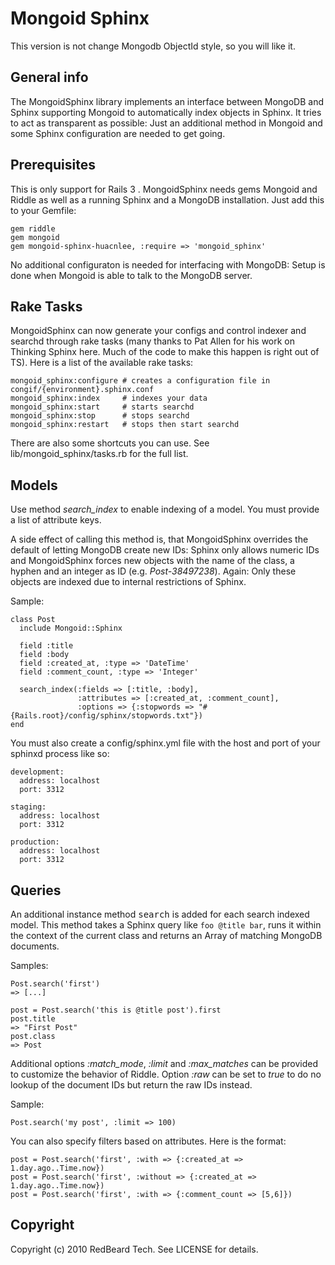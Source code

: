 # Mongoid Sphinx

This version is not change Mongodb ObjectId style, so you will like it.

## General info

The MongoidSphinx library implements an interface between MongoDB and Sphinx 
supporting Mongoid to automatically index objects in Sphinx. It tries to
act as transparent as possible: Just an additional method in Mongoid
and some Sphinx configuration are needed to get going.

## Prerequisites

This is only support for Rails 3 .
MongoidSphinx needs gems Mongoid and Riddle as well as a running Sphinx
and a MongoDB installation. Just add this to your Gemfile:

    gem riddle
    gem mongoid
    gem mongoid-sphinx-huacnlee, :require => 'mongoid_sphinx'

No additional configuraton is needed for interfacing with MongoDB: Setup is
done when Mongoid is able to talk to the MongoDB server.

## Rake Tasks

MongoidSphinx can now generate your configs and control indexer and searchd through rake 
tasks (many thanks to Pat Allen for his work on Thinking Sphinx here. Much of the code to 
make this happen is right out of TS). Here is a list of the available rake tasks:

    mongoid_sphinx:configure # creates a configuration file in congif/{environment}.sphinx.conf
    mongoid_sphinx:index     # indexes your data
    mongoid_sphinx:start     # starts searchd
    mongoid_sphinx:stop      # stops searchd
    mongoid_sphinx:restart   # stops then start searchd
    
There are also some shortcuts you can use. See lib/mongoid_sphinx/tasks.rb for the full list.

## Models

Use method _search_index_ to enable indexing of a model. You must provide a list of
attribute keys.

A side effect of calling this method is, that MongoidSphinx overrides the
default of letting MongoDB create new IDs: Sphinx only allows numeric IDs and
MongoidSphinx forces new objects with the name of the class, a hyphen and an
integer as ID (e.g. _Post-38497238_). Again: Only these objects are
indexed due to internal restrictions of Sphinx.

Sample:

    class Post
      include Mongoid::Sphinx

      field :title
      field :body
      field :created_at, :type => 'DateTime'
      field :comment_count, :type => 'Integer'

      search_index(:fields => [:title, :body], 
                   :attributes => [:created_at, :comment_count],
                   :options => {:stopwords => "#{Rails.root}/config/sphinx/stopwords.txt"})
    end

You must also create a config/sphinx.yml file with the host and port of your sphinxd process like so:

    development:
      address: localhost
      port: 3312
      
    staging:
      address: localhost
      port: 3312
      
    production:
      address: localhost
      port: 3312

## Queries

An additional instance method <tt>search</tt> is added for each
search indexed model. This method takes a Sphinx query like
`foo @title bar`, runs it within the context of the current class and returns
an Array of matching MongoDB documents.

Samples:

    Post.search('first')
    => [...]
    
    post = Post.search('this is @title post').first
    post.title
    => "First Post"
    post.class
    => Post

Additional options _:match_mode_, _:limit_ and
_:max_matches_ can be provided to customize the behavior of Riddle.
Option _:raw_ can be set to _true_ to do no lookup of the
document IDs but return the raw IDs instead.

Sample:

    Post.search('my post', :limit => 100)
    
You can also specify filters based on attributes. Here is the format:

    post = Post.search('first', :with => {:created_at => 1.day.ago..Time.now})
    post = Post.search('first', :without => {:created_at => 1.day.ago..Time.now})
    post = Post.search('first', :with => {:comment_count => [5,6]})

## Copyright

Copyright (c) 2010 RedBeard Tech. See LICENSE for details.

